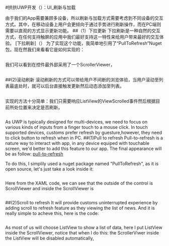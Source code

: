 #拱拱UWP开发（）：UI_刷新与加载

由于我们的App需要兼顾多设备，所以刷新与加载方式需要考虑到不同设备的交互方式。其中，在移动设备上用户会更倾向于通过手势进行刷新操作，而在PC端则需要以直观的方式显示更新功能。
##（1）下拉更新
下拉刷新是一种自然的交互方式，在任何支持触屏的应用中我们最好支持这一特性来给用户带来最好的交互体验。
[下拉刷新]（）
为了实现这个功能，我简单地引用了“PullToRefresh”Nuget包，现在然我们来看看它是如何实现的：
```XML

```
我们可以看到在控件最外部采用了一个ScrollerViewer，

```C#

```
##(2)滚动刷新
滚动刷新的方式可以带给用户不间断的浏览体验，当用户滚动至列表最底处时，就可以后台直接触发更新然后动态添加至列表。
```XML  

```
实现的方法十分简单：我们只需要响应ListView的ViewScrolled事件然后根据目前所处位置来决定是否刷新。

```C#

```








As UWP is typically designed for multi-devices, we need to focus on various kinds of inputs from a finger touch to a mouse click. In touch supported devices, customs prefer refresh by guesture,however, they need to click button to refresh when in PC.
##(1)Pull to refresh
Pull-to-refresh is a nature way to interact with app, in any device equiped with touchable screen, we'd better to add this feature to our app. The final appearance will be as follow:
[pull-to-refresh]()

To do this, I simplily used a nuget package named "PullToRefresh", as it is open source, let's just take a look inside it:
```XML

```
Here from the XAML code, we can see that the outside of the control is ScrollViewer and inside the ScrollViewer is 


```C#

```

##(2)Scroll to refresh
It will provide customs uninterrupted experience by adding scroll to refresh feature as they viewing the list of news. And it is really simple to acheve this, here is the code:
```XML

```
 As most of us will choose ListView to show a list of data, here I put ListView inside the ScrollViewer, notice that when I do this: the ScrollerViwer inside the ListView will be disabled automatically,

